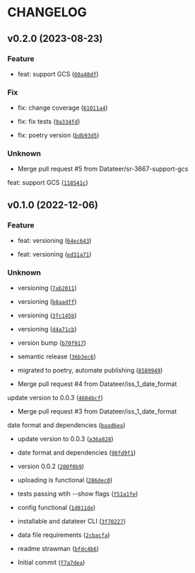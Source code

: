 # CHANGELOG



## v0.2.0 (2023-08-23)

### Feature

* feat: support GCS ([`60a48df`](https://github.com/Datateer/upload-agent/commit/60a48df2344a58de32467b6c7a19467d634f0985))

### Fix

* fix: change coverage ([`61011a4`](https://github.com/Datateer/upload-agent/commit/61011a4fead65c4ca06c9f80868a36bca286ca39))

* fix: fix tests ([`9a334fd`](https://github.com/Datateer/upload-agent/commit/9a334fd4ea89d52ce4726eecac1435083a013430))

* fix: poetry version ([`bdb93d5`](https://github.com/Datateer/upload-agent/commit/bdb93d52af9cd29581bc3c5e02cd8f9ba69457ed))

### Unknown

* Merge pull request #5 from Datateer/sr-3667-support-gcs

feat: support GCS ([`118541c`](https://github.com/Datateer/upload-agent/commit/118541c9ca912b9b9e5a35a6ed7f156bba90768a))


## v0.1.0 (2022-12-06)

### Feature

* feat: versioning ([`64ec643`](https://github.com/Datateer/upload-agent/commit/64ec64399a5d5a8558a81f53330d1b3ef5b52ccf))

* feat: versioning ([`ed31a71`](https://github.com/Datateer/upload-agent/commit/ed31a71b03c1fc57d52516db28b830fffdb9e765))

### Unknown

* versioning ([`7ab2011`](https://github.com/Datateer/upload-agent/commit/7ab201108a3499eae964a812759d7093ade3b8ee))

* versioning ([`b8aadff`](https://github.com/Datateer/upload-agent/commit/b8aadfff5e5b76f48d46ad6533a5d3d75cdf4de6))

* versioning ([`3fc145b`](https://github.com/Datateer/upload-agent/commit/3fc145bd8d281cfbca8af15dfd75751564ca3ca3))

* versioning ([`d4a71cb`](https://github.com/Datateer/upload-agent/commit/d4a71cbf169be2e1740f55d49460aa4c0fb1dab9))

* version bump ([`b70f917`](https://github.com/Datateer/upload-agent/commit/b70f917b4f407a63b02b84525d448b0058c9e9e0))

* semantic release ([`36b3ec6`](https://github.com/Datateer/upload-agent/commit/36b3ec66858891b867c1185d0acc3d60ea02d1c8))

* migrated to poetry, automate publishing ([`8589949`](https://github.com/Datateer/upload-agent/commit/858994962cf6a1d1e2bd1bbc360931c8f0342773))

* Merge pull request #4 from Datateer/iss_1_date_format

update version to 0.0.3 ([`4684bcf`](https://github.com/Datateer/upload-agent/commit/4684bcf902d6c54baefb08446252a69612bf15a0))

* Merge pull request #3 from Datateer/iss_1_date_format

date format and dependencies ([`baad6ea`](https://github.com/Datateer/upload-agent/commit/baad6ea72bd8155677ff07dd751b5855b904b66a))

* update version to 0.0.3 ([`a36a828`](https://github.com/Datateer/upload-agent/commit/a36a8289ebe6045e9a67edbc38a7214417ef5b31))

* date format and dependencies ([`98fd9f1`](https://github.com/Datateer/upload-agent/commit/98fd9f1699fd4bb18fc5e5d096c4ba4cfdaa599b))

* version 0.0.2 ([`200f0b9`](https://github.com/Datateer/upload-agent/commit/200f0b914e52644f1182dbbabf893cc8336f43d4))

* uploading is functional ([`286dec0`](https://github.com/Datateer/upload-agent/commit/286dec0ee7e689b2ecf0f4f831a8bfcd5b1f6777))

* tests passing wtih --show flags ([`f51a1fe`](https://github.com/Datateer/upload-agent/commit/f51a1fee5261e6c32391d97fda7bbdc0d7ec5009))

* config functional ([`1d811de`](https://github.com/Datateer/upload-agent/commit/1d811deff42dcc560e7a725cb2786b1a23367368))

* installable and datateer CLI ([`3f70227`](https://github.com/Datateer/upload-agent/commit/3f70227075595b7d38881da5e3ed6ab44fd47627))

* data file requirements ([`2cbacfa`](https://github.com/Datateer/upload-agent/commit/2cbacfad8b93f495442af521d68adf63d685632f))

* readme strawman ([`bfdc4b6`](https://github.com/Datateer/upload-agent/commit/bfdc4b63d15a6e21e925c11c4c8cf41e5248cce1))

* Initial commit ([`f7a7dea`](https://github.com/Datateer/upload-agent/commit/f7a7dea966d0a60627fc5dc26e69ae39faa39c49))
